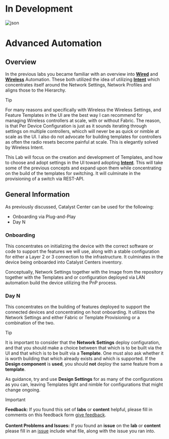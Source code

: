 # In Development
![json](../../ASSETS/underconstruction.png?raw=true "Import JSON")

# Advanced Automation

## Overview

In the previous labs you became familiar with an overview into **[Wired](../LAB-1-Wired-Automation/README.md)** and **[Wireless](../LAB-2-Wireless-Automation/README.md)** Automation. These both utilized the idea of utilizing **[Intent](../../TUTORIALS/ManagementScale.md)** which concentrates itself around the Network Settings, Network Profiles and aligns those to the Hierarchy. 

> [!TIP]
> For many reasons and specifically with Wireless the Wireless Settings, and Feature Templates in the UI are the best way I can recommend for managing Wireless controllers at scale, with or without Fabric. The reason, is that Per Device Configuration is just as it sounds iterating through settings on multiple controllers, whicch will never be as quick or nimble at scale as the UI. I also do not advocate for building templates for controllers as often the radio resets become painful at scale. This is elegantly solved by Wireless Intent.

This Lab will focus on the creation and development of Templates, and how to choose and adopt settings in the UI toward adopting **[Intent](../../TUTORIALS/ManagementScale.md)**. This will take some of the previous concepts and expand upon them while concentrating on the build of the templates for switching. It will culminate in the provisioning of a switch via REST-API.

## General Information

As previously discussed, Catalyst Center can be used for the following:

- Onboarding via Plug-and-Play 
- Day N

### Onboarding

This concentrates on initializing the device with the correct software or code to support the features we will use, along with a stable configuration for either a Layer 2 or 3 connection to the infrastructure. It culminates in the device being onboarded into Catalyst Centers inventory.

Conceptually, Network Settings together with the Image from the repository together with the Templates and or configuration deployed via LAN automation build the device utilizing the PnP process. 

### Day N 

This concentrates on the building of features deployed to support the connected devices and concentrating on host onboarding. It utilizes the Network Settings and either Fabric or Template Provisioning or a combination of the two.

> [!TIP]
> It is important to consider that the **Network Settings** deploy configuration, and that you should make a choice between that which is to be built via the UI and that which is to be built via a **Template**. One must also ask whether it is worth building that which already exists and which is supported. If the **Design component** is **used**, you should **not** deploy the same feature from a **template**. 

As guidance, try and use **Design Settings** for as many of the configurations as you can, leaving Templates light and nimble for configurations that might change ongoing.

> [!IMPORTANT]
> **Feedback:** If you found this set of **labs** or **content** helpful, please fill in comments on this feedback form [give feedback](https://github.com/kebaldwi/DNAC-TEMPLATES/discussions/new?category=feedback-and-ideas).</br></br>
**Content Problems and Issues:** If you found an **issue** on the **lab** or **content** please fill in an [issue](https://github.com/kebaldwi/DNAC-TEMPLATES/issues/new) include what file, along with the issue you ran into. 

